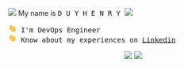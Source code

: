 <img src="https://github.githubassets.com/images/mona-whisper.gif" height="24"> My name is 
<kbd> D </kbd>
<kbd> U </kbd>
<kbd> Y </kbd>
<kbd>  </kbd>
<kbd> H </kbd>
<kbd> E </kbd>
<kbd> N </kbd>
<kbd> R </kbd>
<kbd> Y </kbd> <img src="https://github.githubassets.com/images/mona-whisper.gif" height="24">

<samp>
    
<img src="https://raw.githubusercontent.com/ABSphreak/ABSphreak/master/gifs/Hi.gif" width="17px"> I'm DevOps Engineer
<br/> 
<img src="https://raw.githubusercontent.com/ABSphreak/ABSphreak/master/gifs/Hi.gif" width="17px"> Know about my experiences on [Linkedin](https://www.linkedin.com/in/duyhenryer/)
  
</samp>

<div align="center">
        <img src="https://komarev.com/ghpvc/?username=duyhenryer&&style=flat-square" align="center" />
        <a href="https://www.buymeacoffee.com/duyhenryer" target="_blank" style="display: inline-block;">
            <img src="https://img.shields.io/badge/Donate-Buy%20Me%20A%20Coffee-orange.svg?style=flat-square" align="center" />
        </a>
</div>  
